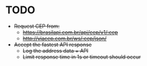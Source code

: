 # TODO

* ~~Request CEP from:~~
  * ~~https://brasilapi.com.br/api/cep/v1/:cep~~
  * ~~http://viacep.com.br/ws/:cep/json/~~
* ~~Accept the fastest API response~~
  * ~~Log the address data + API~~
  * ~~Limit response time in 1s or timeout should occur~~
